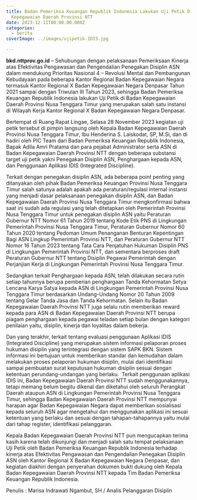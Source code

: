 ```yaml
---
title: Badan Pemeriksa Keuangan Republik Indonesia Lakukan Uji Petik Di Badan
  Kepegawaian Daerah Provinsi NTT
date: 2023-12-11T00:00:00.000Z
categories:
  - berita
coverImage: ../images/ujipetik-IDIS.jpg

---
```


**bkd.nttprov.go.id** – Sehubungan dengan pelaksanaan Pemeriksaan Kinerja atas Efektivitas Pengawasan dan Pengendalian Penegakan Disiplin ASN dalam mendukung Prioritas Nasional 4 – Revolusi Mental dan Pembangunan Kebudayaan pada beberapa Kantor Regional Badan Kepegawaian Negara termasuk Kantor Regional X Badan Kepegawaian Negara Denpasar Tahun 2021 sampai dengan Triwulan III Tahun 2023, sehingga Badan Pemeriksa Keuangan Republik Indonesia lakukan Uji Petik di Badan Kepegawaian Daerah Provinsi Nusa Tenggara Timur yang merupakan salah satu instansi di Wilayah Kerja Kantor Regional X Badan Kepegawaian Negara Denpasar.

Bertempat di Ruang Rapat Lingae, Selasa 28 November 2023 kegiatan uji petik tersebut di pimpin langsung oleh Kepala Badan Kepegawaian Daerah Provinsi Nusa Tenggara Timur, Ibu Henderina S. Laiskodat, SP, M.Si, dan di hadiri oleh PIC Team dari Badan Pemeriksa Keuangan Republik Indonesia, Bapak Adila Amri Pratama dan para pejabat Administrator serta ASN di Badan Kepegawaian Daerah Provinsi NTT dengan beberapa substansi target uji petik yakni Penegakan Disiplin ASN, Penghargaan kepada ASN, dan Penggunaan Aplikasi IDIS (Integrated Discipline).

Terkait dengan penegakan disiplin ASN, ada beberapa point penting yang ditanyakan oleh pihak Badan Pemeriksa Keuangan Provinsi Nusa Tenggara Timur salah satunya adalah apakah ada peraturan/regulasi internal instansi yang menjadi dasar pelaksanaan penegakan disiplin ASN, dan Badan Kepegawaian Daerah Provinsi Nusa Tenggara Timur mengkonfirmasi bahwa saat ini sudah ada regulasi yang telah ditetapkan oleh Pemerintah Provinsi Nusa Tenggara Timur untuk penegakan disiplin ASN yaitu Peraturan Gubernur NTT Nomor 61 Tahun 2019 tentang Kode Etik PNS di Lingkungan Pemerintah Provinsi Nusa Tenggara Timur, Peraturan Gubernur Nomor 60 Tahun 2020 tentang Pedoman Umum Penanganan Benturan Kepentingan Bagi ASN Lingkup Pemerintah Provinsi NTT, dan Peraturan Gubernur NTT Nomor 16 Tahun 2023 tentang Tata Cara Penjatuhan Hukuman Disiplin PNS di Lingkungan Pemerintah Provinsi NTT, dan sementara berproses draft Peraturan Gubernur NTT tentang Disiplin Pegawai Pemerintah dengan Perjanjian Kerja di Lingkungan Pemerintah Provinsi Nusa Tenggara Timur.

Sedangkan terkait Penghargaan kepada ASN, telah dilakukan secara rutin setiap tahunnya berupa pemberian penghargaan Tanda Kehormatan Setya Lencana Karya Satya kepada ASN di Lingkungan Pemerintah Provinsi Nusa Tenggara Timur berdasarkan Undang-Undang Nomor 20 Tahun 2009 tentang Gelar Tanda Jasa dan Tanda Kehormatan. Selain itu Badan Kepegawaian Daerah Provinsi NTT juga selalu rutin memberikan reward kepada para ASN di Badan Kepegawaian Daerah Provinsi NTT berupa piagam penghargaan kepada pegawai teladan setiap bulan dengan kategori penilaian yaitu, disiplin, kinerja dan loyalitas dalam bekerja.

Dan yang terakhir, terkait tentang evaluasi penggunaan Aplikasi IDIS (Integrated Discipline) yang merupakan sistem informasi pelaporan proses hukuman disiplin yang terintegrasi dengan sistem SAPK BKN. Sistem informasi ini bertujuan untuk memberikan standar dan kemudahan dalam melakukan proses pelaporan hukuman disiplin, mulai dari identifikasi sampai pembuatan surat keputusan hukuman disiplin sesuai dengan ketentuan perundang-undangan yang berlaku.  Terkait penggunaan aplikasi IDIS ini, Badan Kepegawaian Daerah Provinsi NTT sudah menggunakannya, tetapi memang belum begitu dikenal dan diketahui oleh seluruh Perangkat Daerah ataupun ASN di Lingkungan Pemerintah Provinsi Nusa Tenggara Timur, sehingga Badan Kepegawaian Daerah Provinsi NTT mempunyai harapan agar Badan Kepegawaian Negara dapat memberikan sosialisasi kepada seluruh ASN agar mengetahui dan menggunakan aplikasi ini sesuai ketentuan yang berlaku dan sesuai dengan tahapan-tahapannya yaitu mulai dari tahap register, identifikasi pelanggaran.

Kepala Badan Kepegawaian Daerah Provinsi NTT pun mengucapkan terima kasih karena telah dikunjungi dan menjadi salah satu tempat pelaksanaan Uji Petik oleh Badan Pemeriksa Keuangan Republik Indonesia terhadap kinerja atas Efektivitas Pengawasan dan Pengendalian Penegakan Disiplin ASN oleh Kantor Regional X Badan Kepegawaian Negara Denpasar, dan kegiatan diakhiri dengan penyerahan dokumen bukti dukung oleh Kepala Badan Kepegawaian Daerah Provinsi NTT kepada Tim Badan Pemeriksa Keuangan Republik Indonesia.

Penulis : Marisa Indrawati Ngambut, SH / Analis Pelanggaran Disiplin

